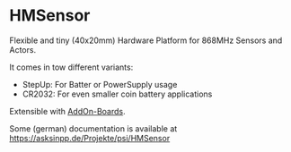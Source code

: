 # HMSensor

Flexible and tiny (40x20mm) Hardware Platform for 868MHz Sensors and Actors.

It comes in tow different variants:
* StepUp: For Batter or PowerSupply usage
* CR2032: For even smaller coin battery applications

Extensible with [AddOn-Boards](AddOns).

Some (german) documentation is available at https://asksinpp.de/Projekte/psi/HMSensor
